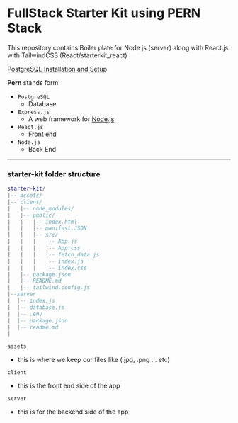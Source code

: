 
# FullStack Starter Kit using PERN Stack 


This repository contains Boiler plate for Node js (server) along with React.js with TailwindCSS (React/starterkit_react)

[PostgreSQL Installation and Setup](https://docs.google.com/presentation/d/1HUfCDlXovZsZ5YTcnNJD8hMEG-92v_kN9k5W_DZObhU/edit?usp=sharing) 

**Pern** stands form
- `PostgreSQL `
	- Database
- `Express.js`
	- A web framework for [Node.js](https://nodejs.org/en/)
- `React.js`
	- Front end
- `Node.js`
	- Back End

---

### starter-kit folder structure
```lua
starter-kit/
|-- assets/
|-- client/
|   |-- node_modules/ 
|   |-- public/
|   |   |-- index.html 
|   |   |-- manifest.JSON
|   |   |-- src/ 
|   |   |   |-- App.js 
|   |   |   |-- App.css
|   |   |   |-- fetch_data.js
|   |   |   |-- index.js 
|   |   |   |-- index.css 
|   |-- package.json 
|   |-- README.md 
|   |-- tailwind.config.js
|--server
|  |-- index.js
|  |-- database.js
|  |-- .env
|  |-- package.json
|  |-- readme.md
|
```

`assets`
- this is where we keep our files like (.jpg, .png ... etc)

`client`
- this is the front end side of the app

`server`
- this is for the backend side of the app

